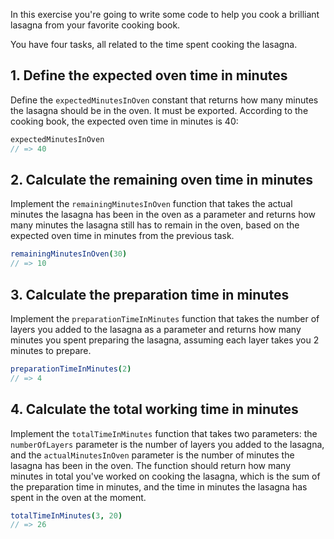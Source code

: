 In this exercise you're going to write some code to help you cook a brilliant lasagna from your favorite cooking book.

You have four tasks, all related to the time spent cooking the lasagna.

## 1. Define the expected oven time in minutes

Define the `expectedMinutesInOven` constant that returns how many minutes the lasagna should be in the oven. It must be exported. According to the cooking book, the expected oven time in minutes is 40:

```nim
expectedMinutesInOven
// => 40
```

## 2. Calculate the remaining oven time in minutes

Implement the `remainingMinutesInOven` function that takes the actual minutes the lasagna has been in the oven as a parameter and returns how many minutes the lasagna still has to remain in the oven, based on the expected oven time in minutes from the previous task.

```nim
remainingMinutesInOven(30)
// => 10
```

## 3. Calculate the preparation time in minutes

Implement the `preparationTimeInMinutes` function that takes the number of layers you added to the lasagna as a parameter and returns how many minutes you spent preparing the lasagna, assuming each layer takes you 2 minutes to prepare.

```nim
preparationTimeInMinutes(2)
// => 4
```

## 4. Calculate the total working time in minutes

Implement the `totalTimeInMinutes` function that takes two parameters: the `numberOfLayers` parameter is the number of layers you added to the lasagna, and the `actualMinutesInOven` parameter is the number of minutes the lasagna has been in the oven. The function should return how many minutes in total you've worked on cooking the lasagna, which is the sum of the preparation time in minutes, and the time in minutes the lasagna has spent in the oven at the moment.

```nim
totalTimeInMinutes(3, 20)
// => 26
```
